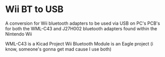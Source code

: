 # Wii BT to USB
 A conversion for Wii bluetooth adapters to be used via USB on PC's
 PCB's for both the WML-C43 and J27H002 bluetooth adapters found within the Nintendo Wii

WML-C43 is a Kicad Project
Wii Bluetooth Module is an Eagle project (i know, someone's gonna get mad cause I use both)
